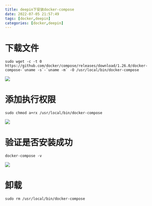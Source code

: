 ```yaml
---
title: deepin下安装docker-compose
date: 2022-07-05 21:57:49
tags: [docker,deepin]
categories: [docker,deepin]
---
```


# 下载文件

```shell
sudo wget -c -t 0 https://github.com/docker/compose/releases/download/1.26.0/docker-compose-`uname -s`-`uname -m` -O /usr/local/bin/docker-compose
```

![](https://img.huangge1199.cn/blog/inDCByOsDeepin/2022-07-05-21-18-26-image.png)

# 添加执行权限

```shell
sudo chmod a+rx /usr/local/bin/docker-compose
```

![](https://img.huangge1199.cn/blog/inDCByOsDeepin/2022-07-05-21-20-08-image.png)

# 验证是否安装成功

```shell
docker-compose -v
```

![](https://img.huangge1199.cn/blog/inDCByOsDeepin/2022-07-05-21-20-46-image.png)

# 卸载

```shell
sudo rm /usr/local/bin/docker-compose
```
